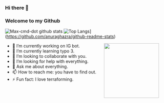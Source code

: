 ### Hi there 👋
### Welcome to my Github

![Max-cmd-dot github stats](https://github-readme-stats.vercel.app/api?username=Max-cmd-dot&theme=dark&show_icons=true&theme=aura)
![Top Langs](https://github-readme-stats.vercel.app/api/top-langs/?username=anuraghazra&layout=compact)](https://github.com/anuraghazra/github-readme-stats)


<img align="right" alt="" src="https://github.githubassets.com/images/modules/site/social-cards/github-social.png" height="180" />

- 🔭 I’m currently working on IG bot.
- 🌱 I’m currently learning typo 3.
- 👯 I’m looking to collaborate with you.
- 🤔 I’m looking for help with everything.
- 💬 Ask me about everything.
- 📫 How to reach me: you have to find out.
- ⚡ Fun fact: I love terraforming.
